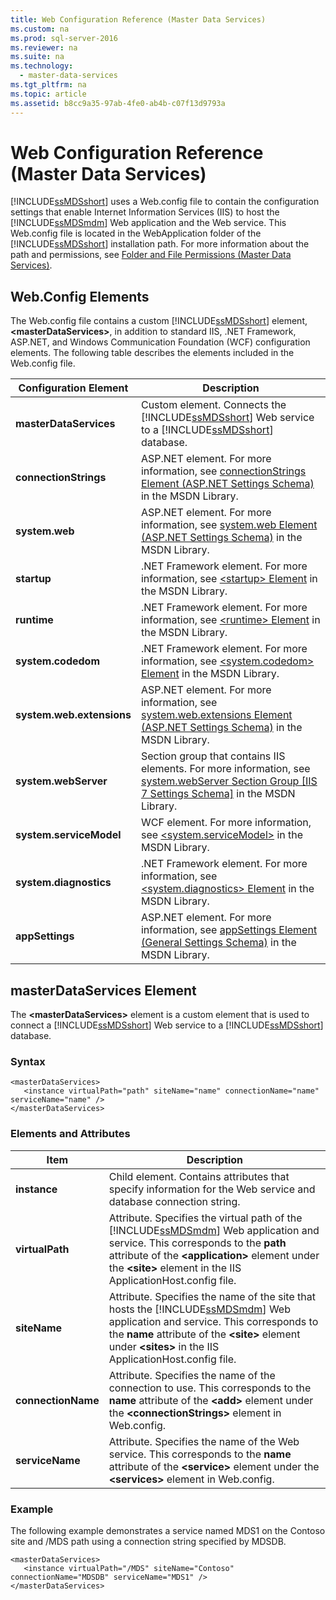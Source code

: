```yaml
---
title: Web Configuration Reference (Master Data Services)
ms.custom: na
ms.prod: sql-server-2016
ms.reviewer: na
ms.suite: na
ms.technology: 
  - master-data-services
ms.tgt_pltfrm: na
ms.topic: article
ms.assetid: b8cc9a35-97ab-4fe0-ab4b-c07f13d9793a
---
```

# Web Configuration Reference (Master Data Services)
  [!INCLUDE[ssMDSshort](../../Token\Other/ssMDSshort_md.md)] uses a Web.config file to contain the configuration settings that enable Internet Information Services \(IIS\) to host the [!INCLUDE[ssMDSmdm](../../Token\Other/ssMDSmdm_md.md)] Web application and the Web service. This Web.config file is located in the WebApplication folder of the [!INCLUDE[ssMDSshort](../../Token\Other/ssMDSshort_md.md)] installation path. For more information about the path and permissions, see [Folder and File Permissions &#40;Master Data Services&#41;](../Topic/Folder%20and%20File%20Permissions%20\(Master%20Data%20Services\).md).  
  
## Web.Config Elements  
 The Web.config file contains a custom [!INCLUDE[ssMDSshort](../../Token\Other/ssMDSshort_md.md)] element, **\<masterDataServices\>**, in addition to standard IIS, .NET Framework, ASP.NET, and Windows Communication Foundation \(WCF\) configuration elements. The following table describes the elements included in the Web.config file.  
  
|Configuration Element|Description|  
|---------------------------|-----------------|  
|**masterDataServices**|Custom element. Connects the [!INCLUDE[ssMDSshort](../../Token\Other/ssMDSshort_md.md)] Web service to a [!INCLUDE[ssMDSshort](../../Token\Other/ssMDSshort_md.md)] database.|  
|**connectionStrings**|ASP.NET element. For more information, see [connectionStrings Element \(ASP.NET Settings Schema\)](http://go.microsoft.com/fwlink/?LinkId=178347) in the MSDN Library.|  
|**system.web**|ASP.NET element. For more information, see [system.web Element \(ASP.NET Settings Schema\)](http://go.microsoft.com/fwlink/?LinkId=178348) in the MSDN Library.|  
|**startup**|.NET Framework element. For more information, see [\<startup\> Element](http://go.microsoft.com/fwlink/?LinkId=178349) in the MSDN Library.|  
|**runtime**|.NET Framework element. For more information, see [\<runtime\> Element](http://go.microsoft.com/fwlink/?LinkId=178350) in the MSDN Library.|  
|**system.codedom**|.NET Framework element. For more information, see [\<system.codedom\> Element](http://go.microsoft.com/fwlink/?LinkId=178351) in the MSDN Library.|  
|**system.web.extensions**|ASP.NET element. For more information, see [system.web.extensions Element \(ASP.NET Settings Schema\)](http://go.microsoft.com/fwlink/?LinkId=178352) in the MSDN Library.|  
|**system.webServer**|Section group that contains IIS elements. For more information, see [system.webServer Section Group \[IIS 7 Settings Schema\]](http://go.microsoft.com/fwlink/?LinkId=178353) in the MSDN Library.|  
|**system.serviceModel**|WCF element. For more information, see [\<system.serviceModel\>](http://go.microsoft.com/fwlink/?LinkId=178354) in the MSDN Library.|  
|**system.diagnostics**|.NET Framework element. For more information, see [\<system.diagnostics\> Element](http://go.microsoft.com/fwlink/?LinkId=178355) in the MSDN Library.|  
|**appSettings**|ASP.NET element. For more information, see [appSettings Element \(General Settings Schema\)](http://go.microsoft.com/fwlink/?LinkId=178356) in the MSDN Library.|  
  
## masterDataServices Element  
 The **\<masterDataServices\>** element is a custom element that is used to connect a [!INCLUDE[ssMDSshort](../../Token\Other/ssMDSshort_md.md)] Web service to a [!INCLUDE[ssMDSshort](../../Token\Other/ssMDSshort_md.md)] database.  
  
### Syntax  
  
```  
<masterDataServices>  
   <instance virtualPath="path" siteName="name" connectionName="name" serviceName="name" />  
</masterDataServices>  
```  
  
### Elements and Attributes  
  
|Item|Description|  
|----------|-----------------|  
|**instance**|Child element. Contains attributes that specify information for the Web service and database connection string.|  
|**virtualPath**|Attribute. Specifies the virtual path of the [!INCLUDE[ssMDSmdm](../../Token\Other/ssMDSmdm_md.md)] Web application and service. This corresponds to the **path** attribute of the **\<application\>** element under the **\<site\>** element in the IIS ApplicationHost.config file.|  
|**siteName**|Attribute. Specifies the name of the site that hosts the [!INCLUDE[ssMDSmdm](../../Token\Other/ssMDSmdm_md.md)] Web application and service. This corresponds to the **name** attribute of the **\<site\>** element under **\<sites\>** in the IIS ApplicationHost.config file.|  
|**connectionName**|Attribute. Specifies the name of the connection to use. This corresponds to the **name** attribute of the **\<add\>** element under the **\<connectionStrings\>** element in Web.config.|  
|**serviceName**|Attribute. Specifies the name of the Web service. This corresponds to the **name** attribute of the **\<service\>** element under the **\<services\>** element in Web.config.|  
  
### Example  
 The following example demonstrates a service named MDS1 on the Contoso site and \/MDS path using a connection string specified by MDSDB.  
  
```  
<masterDataServices>  
   <instance virtualPath="/MDS" siteName="Contoso" connectionName="MDSDB" serviceName="MDS1" />  
</masterDataServices>  
```  
  
  